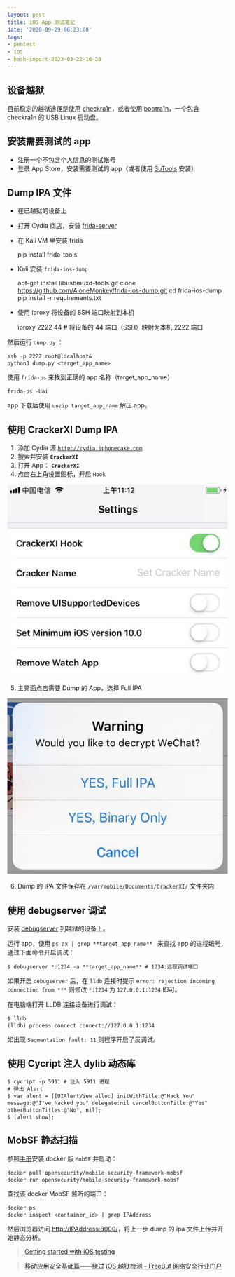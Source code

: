 ```yaml
---
layout: post
title: iOS App 测试笔记
date: '2020-09-29 06:23:00'
tags:
- pentest
- ios
- hash-import-2023-03-22-16-36
---
```


## 设备越狱

目前稳定的越狱途径是使用 [checkra1n](https://checkra.in/linux)，或者使用 [bootra1n](https://github.com/foxlet/bootra1n)，一个包含 checkra1n 的 USB Linux 启动盘。

## 安装需要测试的 app

- 注册一个不包含个人信息的测试帐号
- 登录 App Store，安装需要测试的 app（或者使用 [3uTools](http://www.3u.com/) 安装）

## Dump IPA 文件

- 在已越狱的设备上
- 打开 Cydia 商店，安装 [frida-server](https://frida.re/docs/ios/)
- 在 Kali VM 里安装 frida

    pip install frida-tools

- Kali 安装 `frida-ios-dump`

    apt-get install libusbmuxd-tools
    git clone https://github.com/AloneMonkey/frida-ios-dump.git
    cd frida-ios-dump
    pip install -r requirements.txt

- 使用 iproxy 将设备的 SSH 端口映射到本机

    iproxy 2222 44 # 将设备的 44 端口（SSH）映射为本机 2222 端口

然后运行 `dump.py` ：

    ssh -p 2222 root@localhost&
    python3 dump.py <target_app_name>

使用 `frida-ps` 来找到正确的 app 名称（target\_app\_name）

    frida-ps -Uai

app 下载后使用 `unzip target_app_name` 解压 app。

## 使用 **CrackerXI Dump IPA**

1. 添加 Cydia 源 [`http://cydia.iphonecake.com`](http://cydia.iphonecake.com/)
2. 搜索并安装 **`CrackerXI`**
3. 打开 App： **`CrackerXI`**
4. 点击右上角设置图标，开启 `Hook`
<img src="assets/img/blog/imported/getting-started-with-ios-testing-image.png" class="kg-image" alt loading="lazy" >

5. 主界面点击需要 Dump 的 App，选择 Full IPA

<img src="assets/img/blog/imported/getting-started-with-ios-testing-image-1.png" class="kg-image" alt loading="lazy" >

6. Dump 的 IPA 文件保存在 `/var/mobile/Documents/CrackerXI/` 文件夹内

## 使用 debugserver 调试

安装 [debugserver](https://github.com/wstclzy2010/iOS-debugserver) 到越狱的设备上。

运行 app，使用 `ps ax | grep **target_app_name** ` 来查找 app 的进程编号，通过下面命令开启调试：

    $ debugserver *:1234 -a **target_app_name** # 1234:远程调试端口

如果开启 `debugserver` 后，在 `lldb` 连接时提示 `error: rejection incoming connection from ***` 则修改 `*:1234` 为 `127.0.0.1:1234` 即可。

在电脑端打开 LLDB 连接设备进行调试：

    $ lldb
    (lldb) process connect connect://127.0.0.1:1234

如出现 `Segmentation fault: 11` 则程序开启了反调试。

## 使用 Cycript 注入 dylib 动态库

    $ cycript -p 5911 # 注入 5911 进程
    # 弹出 Alert
    $ var alert = [[UIAlertView alloc] initWithTitle:@"Hack You" message:@"I've hacked you" delegate:nil cancelButtonTitle:@"Yes" otherButtonTitles:@"No", nil];
    $ [alert show];

## MobSF 静态扫描

参照[手册](https://linuxhint.com/install_docker_kali_linux/)安装 docker 版 `MobSF` 并启动：

    docker pull opensecurity/mobile-security-framework-mobsf
    docker run opensecurity/mobile-security-framework-mobsf

查找该 docker MobSF 监听的端口：

    docker ps
    docker inspect <container_id> | grep IPAddress

然后浏览器访问 [http://IPAddress:8000/](http://IPAddress:8000/)，将上一步 dump 的 ipa 文件上传并开始静态分析。

> [Getting started with iOS testing](https://cornerpirate.com/2020/09/22/getting-started-with-ios-testing/)

> [移动应用安全基础篇——绕过 iOS 越狱检测 - FreeBuf 网络安全行业门户](https://www.freebuf.com/column/201114.html)


